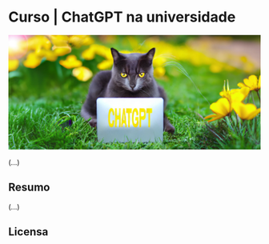 # Curso | ChatGPT na universidade

<img src="imagens/ChatGPT_curso_prompting.png" alt="Imagem criada por ferramentas Text-2-Image" title="Imagem criada por ferramentas Text-2-Image">

(...)

## Resumo 

(...)

## Licensa

